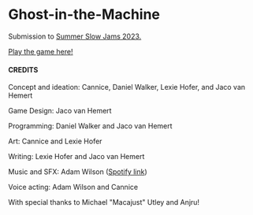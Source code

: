 # Ghost-in-the-Machine
Submission to [Summer Slow Jams 2023.](https://itch.io/jam/ssjnarrative)

[Play the game here!](https://jaco-van-hemert.itch.io/ghost-in-the-machine)



#### CREDITS

Concept and ideation: Cannice, Daniel Walker, Lexie Hofer, and Jaco van Hemert

Game Design: Jaco van Hemert

Programming: Daniel Walker and Jaco van Hemert

Art: Cannice and Lexie Hofer

Writing: Lexie Hofer and Jaco van Hemert

Music and SFX: Adam Wilson ([Spotify link](https://open.spotify.com/artist/4LPl847mx0YXLaLtXVkCV1?si=dQqRcR6-R6CU6p9LQZuXlw))

Voice acting: Adam Wilson and Cannice


With special thanks to Michael "Macajust" Utley and Anjru!
